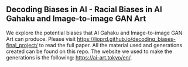 

## Decoding Biases in AI - Racial Biases in AI Gahaku and Image-to-image GAN Art

We explore the potential biases that AI Gahaku and Image-to-image GAN Art can produce. Please visit https://lioprd.github.io/decoding_biases-final_project/ to read the full paper. All the material used and generations created can be found on this repo. The website we used to make the generations is the following: https://ai-art.tokyo/en/. 

